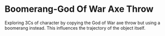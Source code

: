 # Boomerang-God Of War Axe Throw
 Exploring 3Cs of character by copying the God of War axe throw but using a boomerang instead. This influences the trajectory of the object itself.
